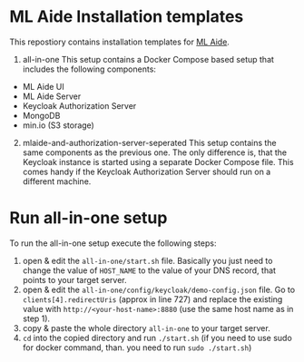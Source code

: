 # ML Aide Installation templates
This repostiory contains installation templates for [ML Aide](https://mlaide.com).

1. all-in-one
  This setup contains a Docker Compose based setup that includes the following components:
  - ML Aide UI
  - ML Aide Server
  - Keycloak Authorization Server
  - MongoDB
  - min.io (S3 storage)

2. mlaide-and-authorization-server-seperated
  This setup contains the same components as the previous one. The only difference is, that the Keycloak
  instance is started using a separate Docker Compose file. This comes handy if the Keycloak Authorization
  Server should run on a different machine.

# Run all-in-one setup
To run the all-in-one setup execute the following steps:
1. open & edit the `all-in-one/start.sh` file. Basically you just need to change the value of `HOST_NAME` to the value 
of your DNS record, that points to your target server.
2. open & edit the `all-in-one/config/keycloak/demo-config.json` file. Go to `clients[4].redirectUris` (approx in line 727) 
and replace the existing value with `http://<your-host-name>:8880` (use the same host name as in step 1).
3. copy & paste the whole directory `all-in-one` to your target server.
4. `cd` into the copied directory and run `./start.sh` (if you need to use sudo for docker command, than.
you need to run `sudo ./start.sh`)